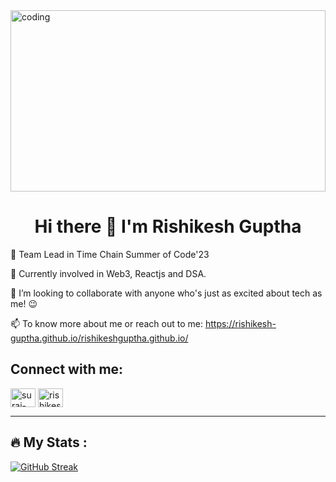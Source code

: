 <img align="center" width="100%" height="290" alt="coding" src="https://imgs.search.brave.com/GDoptM_OTiTN-x3oarnjJ1Er9TQYZcO7uAWFzlA0a0A/rs:fit:860:0:0/g:ce/aHR0cHM6Ly90aHVt/YnMuZHJlYW1zdGlt/ZS5jb20vYi93ZWIt/dGhlbWUtbGFwdG9w/LWNvbXB1dGVyLWJs/dWUtZ3JlZW4tcGF0/dGVybi1iYWNrZ3Jv/dW5kLTI2Mjc4MTM3/Mi5qcGc">
<h1 align="center"> Hi there 👋 I'm Rishikesh Guptha</h1>

 🔭 Team Lead in Time Chain Summer of Code'23

🌱 Currently involved in  Web3, Reactjs and DSA.

👯 I’m looking to collaborate with anyone who's just as excited about tech as me! 😉

 📫 To know more about me or reach out to me: https://rishikesh-guptha.github.io/rishikeshguptha.github.io/

 
 ## Connect with me:
 <p align="left">
<a href="https://www.linkedin.com/in/rishikesh-guptha" target="blank"><img align="center" src="https://raw.githubusercontent.com/rahuldkjain/github-profile-readme-generator/master/src/images/icons/Social/linked-in-alt.svg" alt="suraj-kumar-sahu-1a73401ba" height="30" width="40" /></a>
<a href="https://instagram.com/rishikesh_guptha" target="blank"><img align="center" src="https://raw.githubusercontent.com/rahuldkjain/github-profile-readme-generator/master/src/images/icons/Social/instagram.svg" alt="rishikesh_guptha" height="30" width="40" /></a>
</p>

---

## :fire: My Stats :
[![GitHub Streak](https://github-readme-streak-stats.herokuapp.com?user=Rishikesh-Guptha&theme=tokyonight-duo)](https://git.io/streak-stats)


